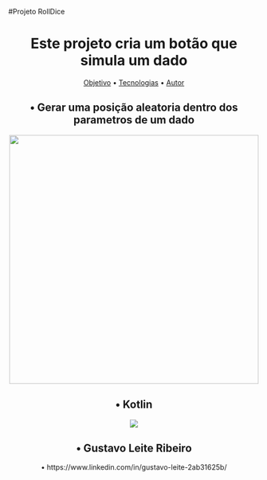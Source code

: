 #Projeto RollDice
<h1 align="center">Este projeto cria um botão que simula um dado</h1>
<p align="center">
 <a href="#objetivo">Objetivo</a> • 
 <a href="#tecnologias">Tecnologias</a> • 
 <a href="#autor">Autor</a>
</p>

<h2 id="Objetivo" align="center">• Gerar uma posição aleatoria dentro dos parametros de um dado</h2>
<p align="center"><img src="https://user-images.githubusercontent.com/125610281/227072408-8113741e-2695-462b-a546-0c46bfe7313f.jpg" width="500px" heigth="500px">
</p>

<h2 id="Tecnologias" align="center">• Kotlin</h2>
<p align="center"><img src="https://img.shields.io/static/v1?label=Kotlin&message=DiceRoll&color=7159c1&style=for-the-badge&logo=ghost"/>
</p>
<h2 id="Autor" align="center">• Gustavo Leite Ribeiro</h2>
<p align="center">• https://www.linkedin.com/in/gustavo-leite-2ab31625b/</p>
